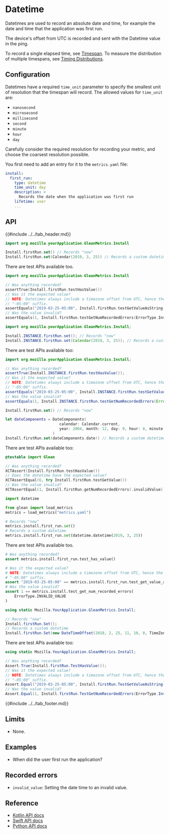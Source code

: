 # Datetime

Datetimes are used to record an absolute date and time, for example the date and time that the application was first run.

The device's offset from UTC is recorded and sent with the Datetime value in the ping.

To record a single elapsed time, see [Timespan](timespan.md). To measure the distribution of multiple timespans, see [Timing Distributions](timing_distribution.md).

## Configuration

Datetimes have a required `time_unit` parameter to specify the smallest unit of resolution that the timespan will record. The allowed values for `time_unit` are:

   - `nanosecond`
   - `microsecond`
   - `millisecond`
   - `second`
   - `minute`
   - `hour`
   - `day`

Carefully consider the required resolution for recording your metric, and choose the coarsest resolution possible.

You first need to add an entry for it to the `metrics.yaml` file:

```YAML
install:
  first_run:
    type: datetime
    time_unit: day
    description: >
      Records the date when the application was first run
    lifetime: user
    ...
```

## API

{{#include ../../tab_header.md}}

<div data-lang="Kotlin" class="tab">

```Kotlin
import org.mozilla.yourApplication.GleanMetrics.Install

Install.firstRun.set() // Records "now"
Install.firstRun.set(Calendar(2019, 3, 25)) // Records a custom datetime
```

There are test APIs available too.

```Kotlin
import org.mozilla.yourApplication.GleanMetrics.Install

// Was anything recorded?
assertTrue(Install.firstRun.testHasValue())
// Was it the expected value?
// NOTE: Datetimes always include a timezone offset from UTC, hence the
// "-05:00" suffix.
assertEquals("2019-03-25-05:00", Install.firstRun.testGetValueAsString())
// Was the value invalid?
assertEquals(1, Install.firstRun.testGetNumRecordedErrors(ErrorType.InvalidValue))
```

</div>

<div data-lang="Java" class="tab">

```Java
import org.mozilla.yourApplication.GleanMetrics.Install;

Install.INSTANCE.firstRun.set(); // Records "now"
Install.INSTANCE.firstRun.set(Calendar(2019, 3, 25)); // Records a custom datetime
```

There are test APIs available too:

```Java
import org.mozilla.yourApplication.GleanMetrics.Install;

// Was anything recorded?
assertTrue(Install.INSTANCE.firstRun.testHasValue());
// Was it the expected value?
// NOTE: Datetimes always include a timezone offset from UTC, hence the
// "-05:00" suffix.
assertEquals("2019-03-25-05:00", Install.INSTANCE.firstRun.testGetValueAsString());
// Was the value invalid?
assertEquals(1, Install.INSTANCE.firstRun.testGetNumRecordedErrors(ErrorType.InvalidValue));
```

</div>

<div data-lang="Swift" class="tab">

```Swift
Install.firstRun.set() // Records "now"

let dateComponents = DateComponents(
                        calendar: Calendar.current,
                        year: 2004, month: 12, day: 9, hour: 8, minute: 3, second: 29
                     )
Install.firstRun.set(dateComponents.date!) // Records a custom datetime
```

There are test APIs available too:

```Swift
@testable import Glean

// Was anything recorded?
XCTAssert(Install.firstRun.testHasValue())
// Does the datetime have the expected value?
XCTAssertEqual(6, try Install.firstRun.testGetValue())
// Was the value invalid?
XCTAssertEqual(1, Install.firstRun.getNumRecordedErrors(.invalidValue))
```

</div>

<div data-lang="Python" class="tab">

```Python
import datetime

from glean import load_metrics
metrics = load_metrics("metrics.yaml")

# Records "now"
metrics.install.first_run.set()
# Records a custom datetime
metrics.install.first_run.set(datetime.datetime(2019, 3, 25))
```

There are test APIs available too.

```Python
# Was anything recorded?
assert metrics.install.first_run.test_has_value()

# Was it the expected value?
# NOTE: Datetimes always include a timezone offset from UTC, hence the
# "-05:00" suffix.
assert "2019-03-25-05:00" == metrics.install.first_run.test_get_value_as_str()
# Was the value invalid?
assert 1 == metrics.install.test_get_num_recorded_errors(
    ErrorType.INVALID_VALUE
)
```

</div>

<div data-lang="C#" class="tab">

```C#
using static Mozilla.YourApplication.GleanMetrics.Install;

// Records "now"
Install.firstRun.Set();
// Records a custom datetime
Install.firstRun.Set(new DateTimeOffset(2018, 2, 25, 11, 10, 0, TimeZone.CurrentTimeZone.BaseUtcOffset));
```

There are test APIs available too:

```C#
using static Mozilla.YourApplication.GleanMetrics.Install;

// Was anything recorded?
Assert.True(Install.firstRun.TestHasValue());
// Was it the expected value?
// NOTE: Datetimes always include a timezone offset from UTC, hence the
// "-05:00" suffix.
Assert.Equal("2019-03-25-05:00", Install.firstRun.TestGetValueAsString());
// Was the value invalid?
Assert.Equal(1, Install.firstRun.TestGetNumRecordedErrors(ErrorType.InvalidValue));
```

</div>

{{#include ../../tab_footer.md}}

## Limits

* None.

## Examples

* When did the user first run the application?

## Recorded errors

* `invalid_value`: Setting the date time to an invalid value.

## Reference

* [Kotlin API docs](../../../javadoc/glean/mozilla.telemetry.glean.private/-datetime-metric-type/index.html)
* [Swift API docs](../../../swift/Classes/DatetimeMetricType.html)
* [Python API docs](../../../python/glean/metrics/datetime.html)
